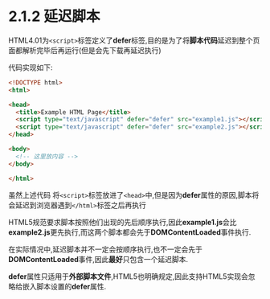 # 2.1.2 延迟脚本<div id="Inter-Page"></div>

HTML4.01为`<script>`标签定义了**defer**标签,目的是为了将**脚本代码**延迟到整个页面都解析完毕后再运行(但是会先下载再延迟执行)

代码实现如下:

``` html .line-numbers
<!DOCTYPE html>
<html>

<head>
  <title>Example HTML Page</title>
  <script type="text/javascript" defer="defer" src="example1.js"></script>
  <script type="text/javascript" defer="defer" src="example2.js"></script>
</head>

<body>
  <!-- 这里放内容 -->
</body>

</html>
```

虽然上述代码 将`<script>`标签放进了`<head>`中,但是因为**defer**属性的原因,脚本将会延迟到浏览器遇到`</html>`标签之后再执行

HTML5规范要求脚本按照他们出现的先后顺序执行,因此**example1.js**会比**example2.js**更先执行,而这两个脚本都会先于**DOMContentLoaded**事件执行.

在实际情况中,延迟脚本并不一定会按顺序执行,也不一定会先于**DOMContentLoaded**事件,因此**最好**只包含一个延迟脚本.

**defer**属性只适用于**外部脚本文件**,HTML5也明确规定,因此支持HTML5实现会忽略给嵌入脚本设置的**defer**属性.
